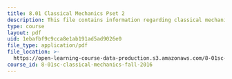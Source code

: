 ```yaml
---
title: 8.01 Classical Mechanics Pset 2
description: This file contains information regarding classical mechanics problem set 2.
type: course
layout: pdf
uid: 1ebafbf9c9cca8e1ab191ad5ad9026e0
file_type: application/pdf
file_location: >-
  https://open-learning-course-data-production.s3.amazonaws.com/8-01sc-classical-mechanics-fall-2016/1ebafbf9c9cca8e1ab191ad5ad9026e0_MIT8_01F16_pset2.pdf
course_id: 8-01sc-classical-mechanics-fall-2016
---
```

